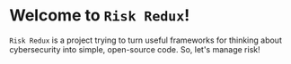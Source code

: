 # Welcome to `Risk Redux`!

`Risk Redux` is a project trying to turn useful frameworks for thinking about cybersecurity into simple, open-source code. So, let's manage risk!
